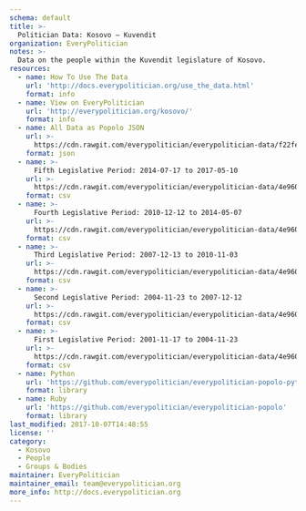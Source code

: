 ```yaml
---
schema: default
title: >-
  Politician Data: Kosovo — Kuvendit
organization: EveryPolitician
notes: >-
  Data on the people within the Kuvendit legislature of Kosovo.
resources:
  - name: How To Use The Data
    url: 'http://docs.everypolitician.org/use_the_data.html'
    format: info
  - name: View on EveryPolitician
    url: 'http://everypolitician.org/kosovo/'
    format: info
  - name: All Data as Popolo JSON
    url: >-
      https://cdn.rawgit.com/everypolitician/everypolitician-data/f22fe5c2266350cddf452a2d05dc4b6f4dfa7703/data/Kosovo/Assembly/ep-popolo-v1.0.json
    format: json
  - name: >-
      Fifth Legislative Period: 2014-07-17 to 2017-05-10
    url: >-
      https://cdn.rawgit.com/everypolitician/everypolitician-data/4e960dc156fdc077c0fabd005de5d36d75274bb4/data/Kosovo/Assembly/term-chamber_2014-07-17.csv
    format: csv
  - name: >-
      Fourth Legislative Period: 2010-12-12 to 2014-05-07
    url: >-
      https://cdn.rawgit.com/everypolitician/everypolitician-data/4e960dc156fdc077c0fabd005de5d36d75274bb4/data/Kosovo/Assembly/term-chamber_2010-12-12.csv
    format: csv
  - name: >-
      Third Legislative Period: 2007-12-13 to 2010-11-03
    url: >-
      https://cdn.rawgit.com/everypolitician/everypolitician-data/4e960dc156fdc077c0fabd005de5d36d75274bb4/data/Kosovo/Assembly/term-chamber_2007-12-13.csv
    format: csv
  - name: >-
      Second Legislative Period: 2004-11-23 to 2007-12-12
    url: >-
      https://cdn.rawgit.com/everypolitician/everypolitician-data/4e960dc156fdc077c0fabd005de5d36d75274bb4/data/Kosovo/Assembly/term-chamber_2004-11-23.csv
    format: csv
  - name: >-
      First Legislative Period: 2001-11-17 to 2004-11-23
    url: >-
      https://cdn.rawgit.com/everypolitician/everypolitician-data/4e960dc156fdc077c0fabd005de5d36d75274bb4/data/Kosovo/Assembly/term-chamber_2001-11-17.csv
    format: csv
  - name: Python
    url: 'https://github.com/everypolitician/everypolitician-popolo-python'
    format: library
  - name: Ruby
    url: 'https://github.com/everypolitician/everypolitician-popolo'
    format: library
last_modified: 2017-10-07T14:48:55
license: ''
category:
  - Kosovo
  - People
  - Groups & Bodies
maintainer: EveryPolitician
maintainer_email: team@everypolitician.org
more_info: http://docs.everypolitician.org
---
```

